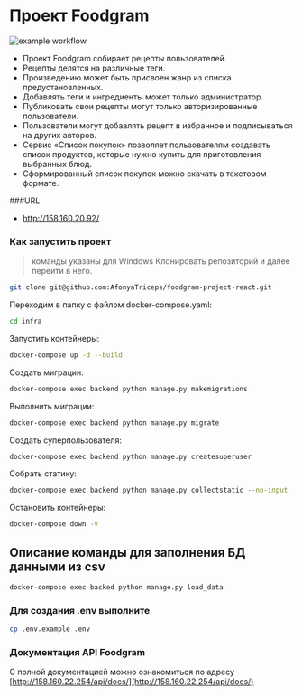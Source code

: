 # Проект Foodgram

![example workflow](https://github.com/AfonyaTriceps/foodgram-project-react/actions/workflows/main.yml/badge.svg)

* Проект Foodgram собирает рецепты пользователей.
* Рецепты делятся на различные теги.
* Произведению может быть присвоен жанр из списка предустановленных.
* Добавлять теги и ингредиенты может только администратор.
* Публиковать свои рецепты могут только авторизированные пользователи.
* Пользователи могут добавлять рецепт в избранное и подписываться на
других авторов.
* Сервис «Список покупок» позволяет пользователям создавать список
продуктов, которые нужно купить для приготовления выбранных блюд.
* Сформированный список покупок можно скачать в текстовом формате.

###URL

- http://158.160.20.92/

### Как запустить проект

> команды указаны для Windows
Клонировать репозиторий и далее перейти в него.

```bash
git clone git@github.com:AfonyaTriceps/foodgram-project-react.git
```

Переходим в папку с файлом docker-compose.yaml:

```bash
cd infra
```

Запустить контейнеры:

```bash
docker-compose up -d --build
```
Создать миграции:

```bash
docker-compose exec backend python manage.py makemigrations
```

Выполнить миграции:

```bash
docker-compose exec backend python manage.py migrate
```

Создать суперпользователя:

```bash
docker-compose exec backend python manage.py createsuperuser
```

Собрать статику:

```bash
docker-compose exec backend python manage.py collectstatic --no-input
```

Остановить контейнеры:

```bash
docker-compose down -v
```

## Описание команды для заполнения БД данными из csv

```bash
docker-compose exec backed python manage.py load_data
```

### Для создания .env выполните

```bash
cp .env.example .env
```

### Документация API Foodgram

С полной документацией можно ознакомиться по адресу
[http://158.160.22.254/api/docs/](http://158.160.22.254/api/docs/)
